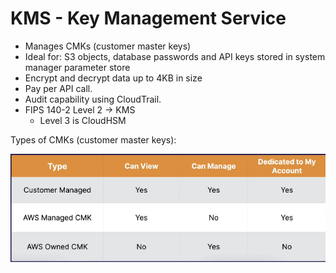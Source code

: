 # KMS - Key Management Service

- Manages CMKs (customer master keys)
- Ideal for: S3 objects, database passwords and API keys stored in system manager parameter store
- Encrypt and decrypt data up to 4KB in size
- Pay per API call.
- Audit capability using CloudTrail.
- FIPS 140-2 Level 2 -> KMS
    - Level 3 is CloudHSM  


Types of CMKs (customer master keys):

![Types of CMKs](/images/cmk.png)

